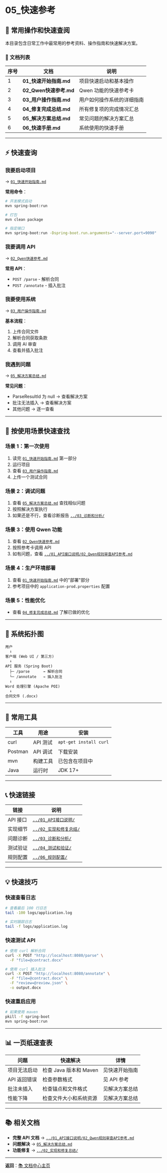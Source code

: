 # 05_快速参考

## 📖 常用操作和快速查阅

本目录包含日常工作中最常用的参考资料、操作指南和快速解决方案。

### 📄 文档列表

| 序号 | 文档 | 说明 |
|-----|-----|------|
| 1 | **01_快速开始指南.md** | 项目快速启动和基本操作 |
| 2 | **02_Qwen快速参考.md** | Qwen 功能的快速参考卡 |
| 3 | **03_用户操作指南.md** | 用户如何操作系统的详细指南 |
| 4 | **04_修复完成总结.md** | 所有修复项的完成情况汇总 |
| 5 | **05_解决方案总结.md** | 常见问题的解决方案汇总 |
| 6 | **06_快速手册.md** | 系统使用的快速手册 |

---

## ⚡ 快速查询

### 我要启动项目
→ [`01_快速开始指南.md`](01_快速开始指南.md)

**常用命令**：
```bash
# 开发模式启动
mvn spring-boot:run

# 打包
mvn clean package

# 指定端口
mvn spring-boot:run -Dspring-boot.run.arguments="--server.port=9090"
```

### 我要调用 API
→ [`02_Qwen快速参考.md`](02_Qwen快速参考.md)

**常用 API**：
- `POST /parse` - 解析合同
- `POST /annotate` - 插入批注

### 我要使用系统
→ [`03_用户操作指南.md`](03_用户操作指南.md)

**基本流程**：
1. 上传合同文件
2. 解析合同获取条款
3. 调用 AI 审查
4. 查看并插入批注

### 我遇到问题
→ [`05_解决方案总结.md`](05_解决方案总结.md)

**常见问题**：
- ParseResultId 为 null → 查看解决方案
- 批注无法插入 → 查看解决方案
- 其他问题 → 逐一查看

---

## 🎯 按使用场景快速查找

### 场景 1：第一次使用
1. 读完 [`01_快速开始指南.md`](01_快速开始指南.md) 第一部分
2. 运行项目
3. 查看 [`03_用户操作指南.md`](03_用户操作指南.md)
4. 上传一个测试合同

### 场景 2：调试问题
1. 查看 [`05_解决方案总结.md`](05_解决方案总结.md) 查找相似问题
2. 按照解决方案执行
3. 如果还是不行，查看诊断报告 [`../03_诊断和分析/`](../03_诊断和分析/)

### 场景 3：使用 Qwen 功能
1. 查看 [`02_Qwen快速参考.md`](02_Qwen快速参考.md)
2. 按照参考卡调用 API
3. 如有问题，查看 [`../01_API接口说明/02_Qwen规则审查API参考.md`](../01_API接口说明/02_Qwen规则审查API参考.md)

### 场景 4：生产环境部署
1. 查看 [`01_快速开始指南.md`](01_快速开始指南.md) 中的"部署"部分
2. 参考项目中的 `application-prod.properties` 配置

### 场景 5：性能优化
- 查看 [`04_修复完成总结.md`](04_修复完成总结.md) 了解已做的优化

---

## 📌 系统拓扑图

```
用户
  ↓
客户端 (Web UI / 第三方)
  ↓
API 服务 (Spring Boot)
  ├─ /parse      → 解析合同
  └─ /annotate   → 插入批注
  ↓
Word 处理引擎 (Apache POI)
  ↓
合同文件 (.docx)
```

---

## 🔧 常用工具

| 工具 | 用途 | 安装 |
|-----|------|------|
| curl | API 测试 | `apt-get install curl` |
| Postman | API 调试 | 下载安装 |
| mvn | 构建工具 | 已包含在项目中 |
| Java | 运行时 | JDK 17+ |

---

## 📞 快速链接

| 链接 | 说明 |
|-----|------|
| API 接口 | [`../01_API接口说明/`](../01_API接口说明/) |
| 实现细节 | [`../02_实现和修复总结/`](../02_实现和修复总结/) |
| 问题诊断 | [`../03_诊断和分析/`](../03_诊断和分析/) |
| 测试验证 | [`../04_测试和验证/`](../04_测试和验证/) |
| 规则配置 | [`../06_规则配置/`](../06_规则配置/) |

---

## 💡 快速技巧

### 快速查看日志
```bash
# 查看最后 100 行日志
tail -100 logs/application.log

# 实时跟踪日志
tail -f logs/application.log
```

### 快速测试 API
```bash
# 使用 curl 解析合同
curl -X POST "http://localhost:8080/parse" \
  -F "file=@contract.docx"

# 使用 curl 插入批注
curl -X POST "http://localhost:8080/annotate" \
  -F "file=@contract.docx" \
  -F "review=@review.json" \
  -o output.docx
```

### 快速重启应用
```bash
# 如果使用 maven
pkill -f spring-boot
mvn spring-boot:run
```

---

## 📊 一页纸速查表

| 问题 | 快速解决 | 详情 |
|-----|--------|------|
| 项目无法启动 | 检查 Java 版本和 Maven | 见快速开始指南 |
| API 返回错误 | 检查参数格式 | 见 API 参考 |
| 批注未插入 | 检查锚点和文件格式 | 见解决方案总结 |
| 性能下降 | 检查文件大小和系统资源 | 见解决方案总结 |

---

## 📚 相关文档

- **完整 API 文档** → [`../01_API接口说明/02_Qwen规则审查API参考.md`](../01_API接口说明/02_Qwen规则审查API参考.md)
- **问题解决** → [`05_解决方案总结.md`](05_解决方案总结.md)
- **功能修复** → [`../02_实现和修复总结/`](../02_实现和修复总结/)

---

**返回**：[📚 文档中心主页](../README.md)
